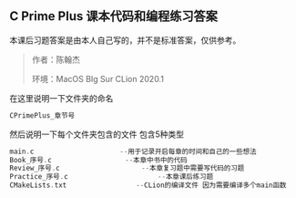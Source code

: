 ## C Prime Plus 课本代码和编程练习答案

本课后习题答案是由本人自己写的，并不是标准答案，仅供参考。

> 作者：陈翰杰
>
> 环境：MacOS BIg Sur CLion 2020.1

在这里说明一下文件夹的命名

```c
CPrimePlus_章节号
```

然后说明一下每个文件夹包含的文件 包含5种类型

```c
main.c				       --用于记录开启每章的时间和自己的一些想法
Book_序号.c			       --本章中书中的代码
Review_序号.c		               --本章复习题中需要写代码的习题
Practice_序号.c		      	       --本章课后练习题
CMakeLists.txt			       --CLion的编译文件 因为需要编译多个main函数
```



